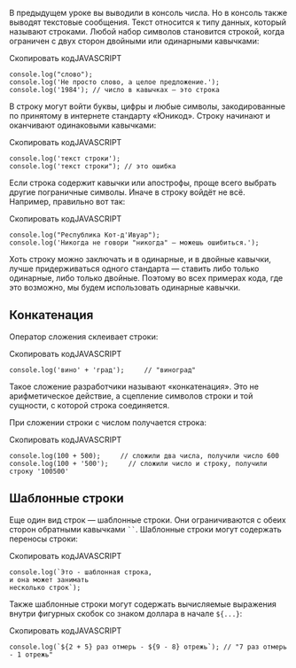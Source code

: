 
В предыдущем уроке вы выводили в консоль числа. Но в консоль также выводят текстовые сообщения. Текст относится к типу данных, который называют строками. Любой набор символов становится строкой, когда ограничен с двух сторон двойными или одинарными кавычками:

Скопировать кодJAVASCRIPT

```
console.log("слово");
console.log('Не просто слово, а целое предложение.');
console.log('1984'); // число в кавычках — это строка 
```

В строку могут войти буквы, цифры и любые символы, закодированные по принятому в интернете стандарту «Юникод». Строку начинают и оканчивают одинаковыми кавычками:

Скопировать кодJAVASCRIPT

```
console.log('текст строки');
console.log('текст строки"); // это ошибка 
```

Если строка содержит кавычки или апострофы, проще всего выбрать другие пограничные символы. Иначе в строку войдёт не всё. Например, правильно вот так:

Скопировать кодJAVASCRIPT

```
console.log("Республика Кот-д'Ивуар");
console.log('Никогда не говори "никогда" — можешь ошибиться.'); 
```

Хоть строку можно заключать и в одинарные, и в двойные кавычки, лучше придерживаться одного стандарта — ставить либо только одинарные, либо только двойные. Поэтому во всех примерах кода, где это возможно, мы будем использовать одинарные кавычки.

## Конкатенация

Оператор сложения склеивает строки:

Скопировать кодJAVASCRIPT

```
console.log('вино' + 'град');     // "виноград" 
```

Такое сложение разработчики называют «конкатенация». Это не арифметическое действие, а сцепление символов строки и той сущности, с которой строка соединяется.

При сложении строки с числом получается строка:

Скопировать кодJAVASCRIPT

```
console.log(100 + 500);     // сложили два числа, получили число 600
console.log(100 + '500');     // сложили число и строку, получили строку '100500' 
```

## Шаблонные строки

Еще один вид строк — шаблонные строки. Они ограничиваются с обеих сторон обратными кавычками ` `` `. Шаблонные строки могут содержать переносы строки:

Скопировать кодJAVASCRIPT

```
console.log(`Это - шаблонная строка,
и она может занимать 
несколько строк`); 
```

Также шаблонные строки могут содержать вычисляемые выражения внутри фигурных скобок со знаком доллара в начале `${...}`:

Скопировать кодJAVASCRIPT

```
console.log(`${2 + 5} раз отмерь - ${9 - 8} отрежь`); // "7 раз отмерь - 1 отрежь" 
```